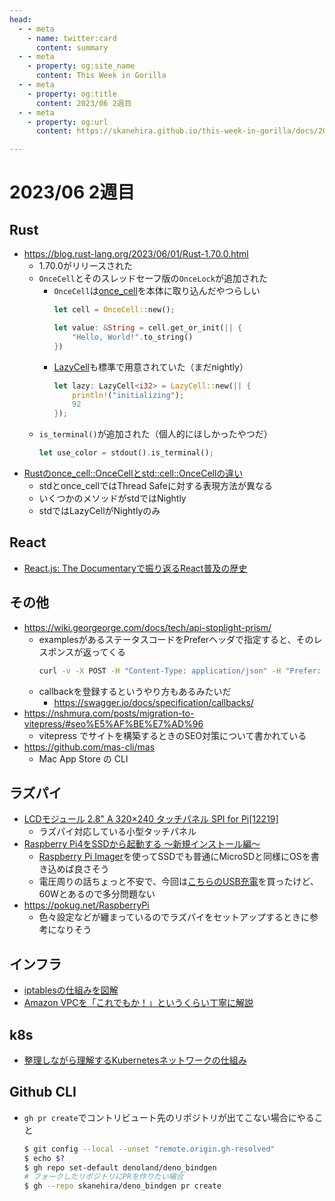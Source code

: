 ```yaml
---
head:
  - - meta
    - name: twitter:card
      content: summary
  - - meta
    - property: og:site_name
      content: This Week in Gorilla
  - - meta
    - property: og:title
      content: 2023/06 2週目
  - - meta
    - property: og:url
      content: https://skanehira.github.io/this-week-in-gorilla/docs/2023/0602.html

---
```


# 2023/06 2週目

## Rust
- https://blog.rust-lang.org/2023/06/01/Rust-1.70.0.html
  - 1.70.0がリリースされた
  - `OnceCell`とそのスレッドセーフ版の`OnceLock`が追加された
    - `OnceCell`は[once_cell](https://docs.rs/once_cell/latest/once_cell/)を本体に取り込んだやつらしい
      ```rust
      let cell = OnceCell::new();

      let value: &String = cell.get_or_init(|| {
          "Hello, World!".to_string()
      })
      ```
    - [LazyCell](https://doc.rust-lang.org/std/cell/struct.LazyCell.html)も標準で用意されていた（まだnightly）
      ```rust
      let lazy: LazyCell<i32> = LazyCell::new(|| {
          println!("initializing");
          92
      }); 
      ```
  - `is_terminal()`が追加された（個人的にほしかったやつだ）
    ```rust
    let use_color = stdout().is_terminal();
    ```
- [Rustのonce_cell::OnceCellとstd::cell::OnceCellの違い](https://zenn.dev/reoring/articles/470db2fa949b44)
  - stdとonce_cellではThread Safeに対する表現方法が異なる
  - いくつかのメソッドがstdではNightly
  - stdではLazyCellがNightlyのみ

## React
- [React.js: The Documentaryで振り返るReact普及の歴史](https://laiso.hatenablog.com/entry/react-documentary)

## その他
- https://wiki.georgeorge.com/docs/tech/api-stoplight-prism/
  - examplesがあるステータスコードをPreferヘッダで指定すると、そのレスポンスが返ってくる
    ```sh
    curl -v -X POST -H "Content-Type: application/json" -H "Prefer: code=400" localhost:4010/foo -d '{"foo": "bar"}' | jq
    ```
  - callbackを登録するというやり方もあるみたいだ
    - https://swagger.io/docs/specification/callbacks/
- https://nshmura.com/posts/migration-to-vitepress/#seo%E5%AF%BE%E7%AD%96
  - vitepress でサイトを構築するときのSEO対策について書かれている
- https://github.com/mas-cli/mas
  - Mac App Store の CLI

## ラズパイ
- [LCDモジュール 2.8" A 320×240 タッチパネル SPI for Pi[12219]](https://raspberry-pi.ksyic.com/main/index/pdp.id/945,946)
  - ラズパイ対応している小型タッチパネル
- [Raspberry Pi4をSSDから起動する ～新規インストール編～](https://pokug.net/entry/2020/12/11/074841#OS%E3%82%92%E9%81%B8%E3%81%B6)
  - [Raspberry Pi Imager](https://www.raspberrypi.com/software)を使ってSSDでも普通にMicroSDと同様にOSを書き込めば良さそう
  - 電圧周りの話ちょっと不安で、今回は[こちらのUSB充電](https://www.amazon.co.jp/dp/B00PK1QBO8)を買ったけど、60Wとあるので多分問題ない
- https://pokug.net/RaspberryPi
  - 色々設定などが纏まっているのでラズパイをセットアップするときに参考になりそう

## インフラ
- [iptablesの仕組みを図解](https://christina04.hatenablog.com/entry/iptables-outline)
- [Amazon VPCを「これでもか！」というくらい丁寧に解説](https://qiita.com/c60evaporator/items/2f24d4796202e8b06a77)

## k8s
- [整理しながら理解するKubernetesネットワークの仕組み](https://speakerdeck.com/hhiroshell/kubernetes-network-fundamentals-69d5c596-4b7d-43c0-aac8-8b0e5a633fc2)

## Github CLI
- `gh pr create`でコントリビュート先のリポジトリが出てこない場合にやること
  ```sh
  $ git config --local --unset "remote.origin.gh-resolved"
  $ echo $?
  $ gh repo set-default denoland/deno_bindgen
  # フォークしたリポジトリにPRを作りたい場合
  $ gh --repo skanehira/deno_bindgen pr create
  ```
